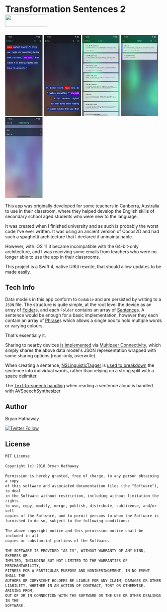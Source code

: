 # Transformation Sentences 2  &nbsp;&nbsp;&nbsp; [<img src="https://linkmaker.itunes.apple.com/assets/shared/badges/en-gb/appstore-lrg.svg" width="135" height="40">](https://itunes.apple.com/us/app/transformation-sentences-2/id1439010734?mt=8)


<img src="AppStoreAssets/Screenshot_iPhoneX/boxes.JPG" width="120"> <img src="AppStoreAssets/Screenshot_iPhoneX/shuffled.JPG" width="120"> <img src="AppStoreAssets/Screenshot_iPhoneX/sentences.JPG" width="120"> <img src="AppStoreAssets/Screenshot_iPhoneX/folders.JPG" width="120"> <img src="AppStoreAssets/Screenshot_iPhoneX/sharing.JPG" width="120">

This app was originally developed for some teachers in Canberra, Australia to use in their classroom, where they helped develop the English skills of secondary school aged students who were new to the language.

It was created when I finished university and as such is probably the worst code I've ever written. It was using an ancient version of Cocos2D and had such a spaghetti architecture that I declared it unmaintainable.

However, with iOS 11 it became incompatible with the 64-bit-only architecture, and I was receiving some emails from teachers who were no longer able to use the app in their classrooms.

This project is a Swift 4, native UIKit rewrite, that should allow updates to be made easily.

## Tech Info
Data models in this app conform to `Codable` and are persisted by writing to a `JSON` file.
The structure is quite simple, at the root level the device as an array of [Folder](Boxes/Model/Folder.swift)s, and each `Folder` contains an array of [Sentence](Boxes/Model/Sentence.swift)s. A sentence would be enough for a basic implementation, however they each contain an array of [Phrase](Boxes/Model/Phrases.swift)s which allows a single box to hold multiple words or varying colours.

That's essentially it.

Sharing to nearby devices [is implemented](Boxes/Utilities/MultipeerHandler.swift) via [Multipeer Connectivity](https://developer.apple.com/documentation/multipeerconnectivity), which simply shares the above data model's JSON representation wrapped with some sharing options (read-only, overwrite).

When creating a sentence, [NSLinguisticTagger](https://developer.apple.com/documentation/foundation/nslinguistictagger) is [used to breakdown](Boxes/Utilities/LanguageProcessor.swift) the sentence into individual words, rather than relying on a string.split with a space delimiter.

The [Text-to-speech handling](Boxes/Utilities/TextToSpeech.swift) when reading a sentence aloud is handled with [AVSpeechSynthesizer](https://developer.apple.com/documentation/avfoundation/avspeechsynthesizer)

## Author
Bryan Hathaway

[![Twitter Follow](https://img.shields.io/twitter/follow/bryparsons.svg?style=social)](https://twitter.com/bryparsons)


## License

```
MIT License

Copyright (c) 2018 Bryan Hathaway

Permission is hereby granted, free of charge, to any person obtaining a copy
of this software and associated documentation files (the "Software"), to deal
in the Software without restriction, including without limitation the rights
to use, copy, modify, merge, publish, distribute, sublicense, and/or sell
copies of the Software, and to permit persons to whom the Software is
furnished to do so, subject to the following conditions:

The above copyright notice and this permission notice shall be included in all
copies or substantial portions of the Software.

THE SOFTWARE IS PROVIDED "AS IS", WITHOUT WARRANTY OF ANY KIND, EXPRESS OR
IMPLIED, INCLUDING BUT NOT LIMITED TO THE WARRANTIES OF MERCHANTABILITY,
FITNESS FOR A PARTICULAR PURPOSE AND NONINFRINGEMENT. IN NO EVENT SHALL THE
AUTHORS OR COPYRIGHT HOLDERS BE LIABLE FOR ANY CLAIM, DAMAGES OR OTHER
LIABILITY, WHETHER IN AN ACTION OF CONTRACT, TORT OR OTHERWISE, ARISING FROM,
OUT OF OR IN CONNECTION WITH THE SOFTWARE OR THE USE OR OTHER DEALINGS IN THE
SOFTWARE.
```
